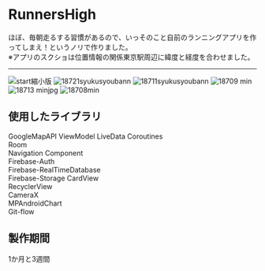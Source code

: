 # RunnersHigh
ほぼ、毎朝走るする習慣があるので、いっそのこと自前のランニングアプリを作ってしまえ！というノリで作りました。  
※アプリのスクショは位置情報の関係東京駅周辺に緯度と経度を合わせました。  
***
![start縮小版](https://user-images.githubusercontent.com/65647834/110730103-3a837900-8263-11eb-9ebd-e65cc8b5afb1.jpg)
![18721syukusyoubann](https://user-images.githubusercontent.com/65647834/110730120-40795a00-8263-11eb-9e49-6947bc0ce231.jpg)
![18711syukusyoubann](https://user-images.githubusercontent.com/65647834/110730309-9817c580-8263-11eb-9e43-499f9cb9c0cc.jpg)
![18709 min](https://user-images.githubusercontent.com/65647834/110730508-e927b980-8263-11eb-9f62-4e60de0a7ed4.jpg)
![18713 minjpg](https://user-images.githubusercontent.com/65647834/110730808-7834d180-8264-11eb-88b8-80a9e622834d.jpg)
![18708min](https://user-images.githubusercontent.com/65647834/110730823-7c60ef00-8264-11eb-9086-f4c74fc2f74b.jpg)



## 使用したライブラリ
 GoogleMapAPI
 ViewModel
 LiveData
 Coroutines  
 Room  
 Navigation Component  
 Firebase-Auth  
 Firebase-RealTimeDatabase  
 Firebase-Storage
 CardView  
 RecyclerView  
 CameraX  
 MPAndroidChart  
 Git-flow


## 製作期間
1か月と3週間
